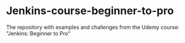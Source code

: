 # Jenkins-course-beginner-to-pro
The repository with examples and challenges from the Udemy course: "Jenkins: Beginner to Pro"
